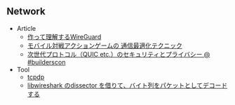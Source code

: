 ## Network

+ Article
    + [作って理解するWireGuard](https://speakerdeck.com/fadis/zuo-tuteli-jie-suruwireguard)
    + [モバイル対戦アクションゲームの 通信最適化テクニック](http://www.jp.square-enix.com/conference/2018/onlinetech/pdf/20180421_ishimori.pdf)
    + [次世代プロトコル（QUIC etc.）のセキュリティとプライバシー @ #builderscon](http://blog.kazuhooku.com/2018/09/quic-builderscon.html)
+ Tool
    + [tcpdp](https://github.com/k1LoW/tcpdp)
    + [libwireshark のdissector を借りて、バイト列をパケットとしてデコードする](https://codeout.hatenablog.com/entry/2018/09/17/171136)
